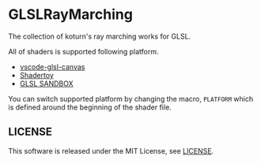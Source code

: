 GLSLRayMarching
===============

The collection of koturn's ray marching works for GLSL.

All of shaders is supported following platform.

- [vscode-glsl-canvas](https://marketplace.visualstudio.com/items?itemName=circledev.glsl-canvas "vscode-glsl-canvas")
- [Shadertoy](https://www.shadertoy.com "Shadertoy")
- [GLSL SANDBOX](https://glslsandbox.com "GLSL SANDBOX")

You can switch supported platform by changing the macro, `PLATFORM` which is defined around the beginning of the shader file.

## LICENSE

This software is released under the MIT License, see [LICENSE](LICENSE "LICENSE").
